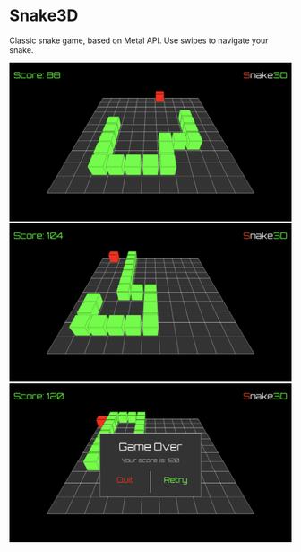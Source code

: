 # Snake3D

Classic snake game, based on Metal API. Use swipes to navigate your snake.

![Alt text](/Screenshots/screen1.png?raw=true "Title1")
![Alt text](/Screenshots/screen2.png?raw=true "Title1")
![Alt text](/Screenshots/screen3.png?raw=true "Title1")
